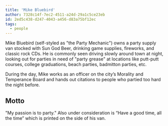 ```yaml
---
title: 'Mike Bluebird'
author: 7328c14f-7ec2-4511-a24d-29a1c5ce23eb
id: 2ed5c438-d247-4043-a456-d83a75bf12ec
tags:
  - people
---
```

Mike Bluebird (self-styled as "the Party Mechanic") owns a party supply van stocked with Sun God Beer, drinking game supplies, fireworks, and classic rock CDs. He is commonly seen driving slowly around town at night, looking out for parties in need of "party grease" at locations like putt-putt courses, college graduations, beach parties, badmitton parties, etc.

During the day, Mike works as an officer on the city’s Morality and Temperance Board and hands out citations to people who partied too hard the night before.

## Motto
"My passion is to party." Also under consideration is “Have a good time, all the time” which is printed on the side of his van.